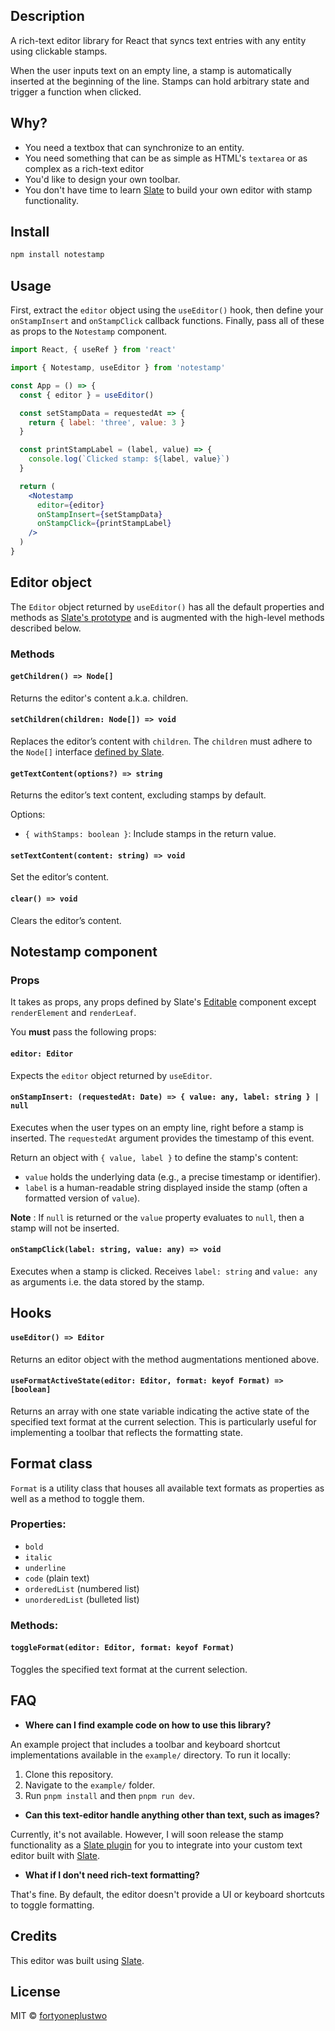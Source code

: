 ## Description

A rich-text editor library for React that syncs text entries with any entity using clickable stamps.

When the user inputs text on an empty line, a stamp is automatically inserted at the beginning of the line. Stamps can hold arbitrary state and trigger a function when clicked.

## Why?
- You need a textbox that can synchronize to an entity.
- You need something that can be as simple as HTML's `textarea` or as complex as a rich-text editor
- You'd like to design your own toolbar.
- You don't have time to learn [Slate](https://docs.slatejs.org/) to build your own editor with stamp functionality.

## Install

```bash
npm install notestamp
```

## Usage
First, extract the `editor` object using the `useEditor()` hook, then define your `onStampInsert` and `onStampClick` callback functions. Finally, pass all of these as props to the `Notestamp` component.

```jsx
import React, { useRef } from 'react'

import { Notestamp, useEditor } from 'notestamp'

const App = () => {
  const { editor } = useEditor()

  const setStampData = requestedAt => {
    return { label: 'three', value: 3 }
  }

  const printStampLabel = (label, value) => {
    console.log(`Clicked stamp: ${label, value}`)
  }

  return (
    <Notestamp
      editor={editor}
      onStampInsert={setStampData}
      onStampClick={printStampLabel}
    />
  )
}
```

## Editor object
The `Editor` object returned by `useEditor()` has all the default properties and methods as [Slate's  prototype](https://docs.slatejs.org/concepts/07-editor) and is augmented with the high-level methods described below.

### Methods

#### `getChildren() => Node[]` 
Returns the editor's content a.k.a. children.

#### `setChildren(children: Node[]) => void`
 Replaces the editor’s content with `children`. The `children` must adhere to the `Node[]` interface  [defined by Slate](https://docs.slatejs.org/concepts/02-nodes).

#### `getTextContent(options?) => string`
Returns the editor’s text content, excluding stamps by default. 

Options:
- `{ withStamps: boolean }`: Include stamps in the return value.

#### `setTextContent(content: string) => void`
Set the editor’s content.

#### `clear() => void`
Clears the editor’s content.

## Notestamp component

### Props
It takes as props, any props defined by Slate's [Editable](https://docs.slatejs.org/libraries/slate-react/editable) component except `renderElement` and `renderLeaf`. 

You **must** pass the following props:

#### `editor: Editor`
Expects the `editor` object returned by `useEditor`.

#### `onStampInsert: (requestedAt: Date) => { value: any, label: string } | null`
Executes when the user types on an empty line, right before a stamp is inserted. The `requestedAt` argument provides the timestamp of this event.  

Return an object with `{ value, label }` to define the stamp's content:

-   `value` holds the underlying data (e.g., a precise timestamp or identifier).  
-   `label` is a human-readable string displayed inside the stamp (often a formatted version of `value`).

**Note** :  If `null` is returned or the `value` property evaluates to `null`, then a stamp will not be inserted.

#### `onStampClick(label: string, value: any) => void`
Executes when a stamp is clicked. Receives `label: string` and `value: any` as arguments i.e. the data stored by the stamp.

## Hooks
#### `useEditor() => Editor`
Returns an editor object with the method augmentations mentioned above.

#### `useFormatActiveState(editor: Editor, format: keyof Format) => [boolean]`
Returns an array with one state variable indicating the active state of the specified text format at the current selection. This is particularly useful for implementing a toolbar that reflects the formatting state.

## Format class
`Format` is a utility class that houses all available text formats as properties as well as a method to toggle them.

### Properties:

- `bold`
- `italic`
- `underline`
- `code` (plain text)
- `orderedList` (numbered list)
- `unorderedList` (bulleted list)

### Methods:

#### `toggleFormat(editor: Editor, format: keyof Format)`
Toggles the specified text format at the current selection.


## FAQ
- **Where can I find example code on how to use this library?**

An example project that includes a toolbar and keyboard shortcut implementations available in the `example/` directory. To run it locally:
	
 1. Clone this repository.
 2. Navigate to the `example/` folder.
 3. Run `pnpm install` and then `pnpm run dev`.

- **Can this text-editor handle anything other than text, such as images?**

Currently, it's not available. However, I will soon release the stamp functionality as a [Slate plugin](https://docs.slatejs.org/concepts/08-plugins) for you to integrate into your custom text editor built with [Slate](https://docs.slatejs.org/).

- **What if I don't need rich-text formatting?**

That's fine. By default, the editor doesn't provide a UI or keyboard shortcuts to toggle formatting.


## Credits

This editor was built using [Slate](https://docs.slatejs.org/).

## License

MIT © [fortyoneplustwo](https://github.com/fortyoneplustwo)
